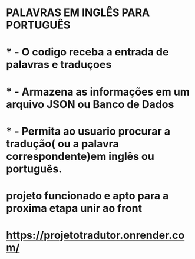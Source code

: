 # PALAVRAS EM INGLÊS PARA PORTUGUÊS

#  * - O codigo receba a entrada de palavras e traduçoes

#  * - Armazena as informações em um arquivo JSON ou Banco de Dados

#  * - Permita ao usuario procurar a tradução( ou a palavra correspondente)em inglês ou português.



# projeto funcionado e apto para a proxima etapa unir ao front




# https://projetotradutor.onrender.com/  

